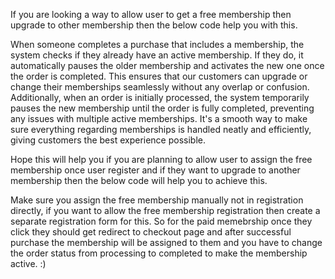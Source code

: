 If you are looking a way to allow user to get a free membership then upgrade to other membership then the below code help you with this.

When someone completes a purchase that includes a membership, the system checks if they already have an active membership. If they do, it automatically pauses the older membership and activates the new one once the order is completed. This ensures that our customers can upgrade or change their memberships seamlessly without any overlap or confusion. Additionally, when an order is initially processed, the system temporarily pauses the new membership until the order is fully completed, preventing any issues with multiple active memberships. It's a smooth way to make sure everything regarding memberships is handled neatly and efficiently, giving customers the best experience possible.

Hope this will help you if you are planning to allow user to assign the free membership once user register and if they want to upgrade to another membership then the below code will help you to achieve this.

Make sure you assign the free membership manually not in registration directly, if you want to allow the free membership registration then create a separate registration form for this. So for the paid memebrship once they click they should get redirect to checkout page and after successful purchase the membership will be assigned to them and you have to change the order status from processing to completed to make the membership active. :)
